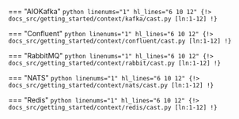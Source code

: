 === "AIOKafka"
    ```python linenums="1" hl_lines="6 10 12"
    {!> docs_src/getting_started/context/kafka/cast.py [ln:1-12] !}
    ```

=== "Confluent"
    ```python linenums="1" hl_lines="6 10 12"
    {!> docs_src/getting_started/context/confluent/cast.py [ln:1-12] !}
    ```

=== "RabbitMQ"
    ```python linenums="1" hl_lines="6 10 12"
    {!> docs_src/getting_started/context/rabbit/cast.py [ln:1-12] !}
    ```

=== "NATS"
    ```python linenums="1" hl_lines="6 10 12"
    {!> docs_src/getting_started/context/nats/cast.py [ln:1-12] !}
    ```

=== "Redis"
    ```python linenums="1" hl_lines="6 10 12"
    {!> docs_src/getting_started/context/redis/cast.py [ln:1-12] !}
    ```
